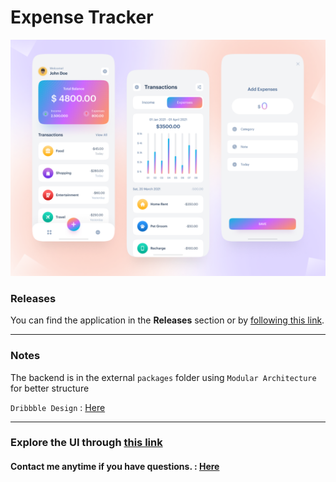 # Expense Tracker

[![Dribbble Design](assets/preview/preview.png)](https://dribbble.com/shots/15560984-Daily-Expense-Tracker)

### Releases

You can find the application in the **Releases** section or by [following this link](#).

---

### Notes

The backend is in the external `packages` folder using `Modular Architecture` for better structure

`Dribbble Design` : [Here](https://dribbble.com/shots/15560984-Daily-Expense-Tracker)

---

### Explore the UI through [this link](assets/preview)

#### **Contact me anytime if you have questions.** : [Here](https://linktr.ee/userahmed)
